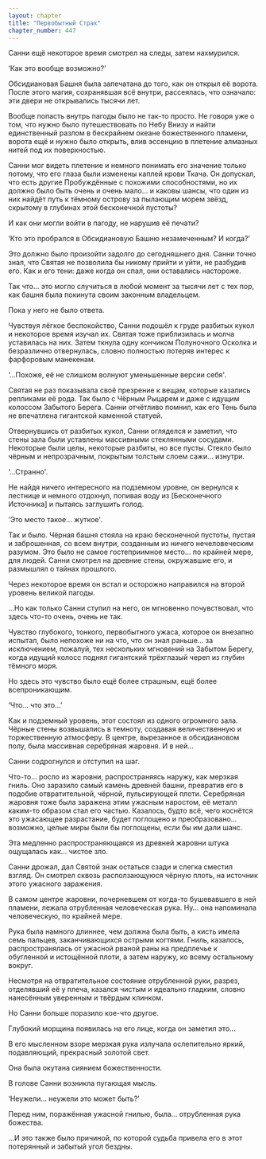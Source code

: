 ```yaml
---
layout: chapter
title: "Первобытный Страх"
chapter_number: 447
---
```


Санни ещё некоторое время смотрел на следы, затем нахмурился.

‘Как это вообще возможно?’

Обсидиановая Башня была запечатана до того, как он открыл её ворота. После этого магия, сохранявшая всё внутри, рассеялась, что означало: эти двери не открывались тысячи лет.

Вообще попасть внутрь пагоды было не так-то просто. Не говоря уже о том, что нужно было путешествовать по Небу Внизу и найти единственный разлом в бескрайнем океане божественного пламени, ворота ещё и нужно было открыть, влив эссенцию в плетение алмазных нитей под их поверхностью.

Санни мог видеть плетение и немного понимать его значение только потому, что его глаза были изменены каплей крови Ткача. Он допускал, что есть другие Пробуждённые с похожими способностями, но их должно было быть очень и очень мало… и каковы шансы, что один из них найдёт путь к тёмному острову за пылающим морем звёзд, скрытому в глубинах этой бесконечной пустоты?

И как они могли войти в пагоду, не нарушив её печати?

‘Кто это пробрался в Обсидиановую Башню незамеченным? И когда?’

Это должно было произойти задолго до сегодняшнего дня. Санни точно знал, что Святая не позволила бы никому прийти и уйти, не разбудив его. Как и его тени: даже когда он спал, они оставались настороже.

Так что… это могло случиться в любой момент за тысячи лет с тех пор, как башня была покинута своим законным владельцем.

Пока у него не было ответа.

Чувствуя лёгкое беспокойство, Санни подошёл к груде разбитых кукол и некоторое время изучал их. Святая тоже приблизилась и молча уставилась на них. Затем ткнула одну кончиком Полуночного Осколка и безразлично отвернулась, словно полностью потеряв интерес к фарфоровым манекенам.

‘…Похоже, её не слишком волнуют уменьшенные версии себя'.

Святая не раз показывала своё презрение к вещам, которые казались репликами её рода. Так было с Чёрным Рыцарем и даже с идущим колоссом Забытого Берега. Санни отчётливо помнил, как его Тень была не впечатлена гигантской каменной статуей.

Отвернувшись от разбитых кукол, Санни огляделся и заметил, что стены зала были уставлены массивными стеклянными сосудами. Некоторые были целы, некоторые разбиты, но все пусты. Стекло было чёрным и непрозрачным, покрытым толстым слоем сажи… изнутри.

‘…Странно'.

Не найдя ничего интересного на подземном уровне, он вернулся к лестнице и немного отдохнул, попивая воду из [Бесконечного Источника] и пытаясь заглушить голод.

‘Это место такое… жуткое'.

Так и было. Чёрная башня стояла на краю бесконечной пустоты, пустая и заброшенная, со всем внутри, созданным из ничего нечеловеческим разумом. Это было не самое гостеприимное место… по крайней мере, для людей. Санни смотрел на древние стены, окружавшие его, и размышлял о тайнах прошлого.

Через некоторое время он встал и осторожно направился на второй уровень великой пагоды.

…Но как только Санни ступил на него, он мгновенно почувствовал, что здесь что-то очень, очень не так.

Чувство глубокого, тонкого, первобытного ужаса, которое он внезапно испытал, было непохоже ни на что, что он знал раньше… за исключением, пожалуй, тех нескольких мгновений на Забытом Берегу, когда идущий колосс поднял гигантский трёхглазый череп из глубин тёмного моря.

Но здесь это чувство было ещё более страшным, ещё более всепроникающим.

‘Что… что это…’

Как и подземный уровень, этот состоял из одного огромного зала. Чёрные стены возвышались в темноту, создавая величественную и торжественную атмосферу. В центре, вырезанное в обсидиановом полу, была массивная серебряная жаровня. И в ней…

Санни содрогнулся и отступил на шаг.

Что-то… росло из жаровни, распространяясь наружу, как мерзкая гниль. Оно заразило самый камень древней башни, превратив его в подобие отвратительной, чёрной, пульсирующей плоти. Серебряная жаровня тоже была заражена этим ужасным наростом, её металл каким-то образом стал его частью. Казалось, будто всё, чего коснётся это ужасающее разрастание, будет поглощено и преобразовано… возможно, целые миры были бы поглощены, если бы им дали шанс.

Эта медленно распространяющаяся из древней жаровни штука ощущалась как… чистое зло.

Санни дрожал, дал Святой знак остаться сзади и слегка сместил взгляд. Он смотрел сквозь расползающуюся чёрную плоть, на источник этого ужасного заражения.

В самом центре жаровни, почерневшем от когда-то бушевавшего в ней пламени, лежала отрубленная человеческая рука. Ну… она напоминала человеческую, по крайней мере.

Рука была намного длиннее, чем должна была быть, а кисть имела семь пальцев, заканчивающихся острыми когтями. Гниль, казалось, распространялась от ужасной рваной раны на предплечье к обугленной и истощённой плоти, а затем наружу, ко всему остальному вокруг.

Несмотря на отвратительное состояние отрубленной руки, разрез, отделявший её у плеча, казался чистым и идеально гладким, словно нанесённым уверенным и твёрдым клинком.

Но Санни больше поразило кое-что другое.

Глубокий морщина появилась на его лице, когда он заметил это…

В его мысленном взоре мерзкая рука излучала ослепительно яркий, подавляющий, прекрасный золотой свет.

Она была окутана сиянием божественности.

В голове Санни возникла пугающая мысль.

‘Неужели… неужели это может быть?’

Перед ним, поражённая ужасной гнилью, была… отрубленная рука божества.

…И это также было причиной, по которой судьба привела его в этот потерянный и забытый угол бездны.